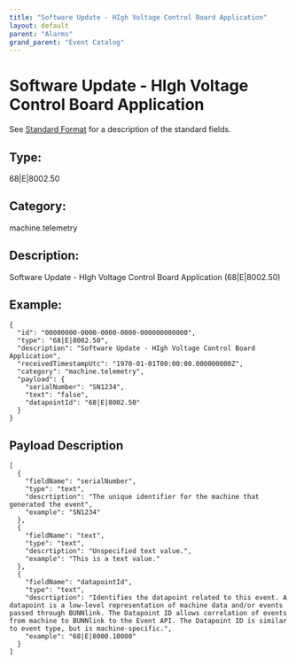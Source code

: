 ```yaml
---
title: "Software Update - HIgh Voltage Control Board Application"
layout: default
parent: "Alarms"
grand_parent: "Event Catalog"
---
```


# Software Update - HIgh Voltage Control Board Application

See [Standard Format](/event-subscriptions/event-format) for a description of the standard fields.

## Type:

68\|E\|8002.50

## Category:

machine.telemetry

## Description: 

Software Update - HIgh Voltage Control Board Application (68\|E\|8002.50)

## Example:

```
{
  "id": "00000000-0000-0000-0000-000000000000",
  "type": "68|E|8002.50",
  "description": "Software Update - HIgh Voltage Control Board Application",
  "receivedTimestampUtc": "1970-01-01T00:00:00.000000000Z",
  "category": "machine.telemetry",
  "payload": {
    "serialNumber": "SN1234",
    "text": "false",
    "datapointId": "68|E|8002.50"
  }
}
```

## Payload Description

```
[
  {
    "fieldName": "serialNumber",
    "type": "text",
    "descrtiption": "The unique identifier for the machine that generated the event",
    "example": "SN1234"
  },
  {
    "fieldName": "text",
    "type": "text",
    "descrtiption": "Unspecified text value.",
    "example": "This is a text value."
  },
  {
    "fieldName": "datapointId",
    "type": "text",
    "descrtiption": "Identifies the datapoint related to this event. A datapoint is a low-level representation of machine data and/or events passed through BUNNlink. The Datapoint ID allows correlation of events from machine to BUNNlink to the Event API. The Datapoint ID is similar to event type, but is machine-specific.",
    "example": "68|E|8000.10000"
  }
]
```

